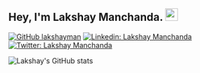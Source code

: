 ## Hey, I'm Lakshay Manchanda. <img src="https://media.giphy.com/media/hvRJCLFzcasrR4ia7z/giphy.gif" width="25px">
[![GitHub lakshayman](https://img.shields.io/github/followers/lakshayman?label=follow&style=social)](https://github.com/lakshayman)
[![Linkedin: Lakshay Manchanda](https://img.shields.io/badge/-Lakshay%20Manchanda-blue?style=flat-square&logo=Linkedin&logoColor=white&link=https://www.linkedin.com/in/lakshayman/)](https://www.linkedin.com/in/lakshayman/)
[![Twitter: Lakshay Manchanda](https://img.shields.io/twitter/follow/lakshayman2000?style=social)](https://twitter.com/lakshayman2000)
<!-- - 👋 Hi, I’m Lakshay Manchanda(@lakshayman)
- 👀 I’m interested in learning different frameworks of JavaScript
- 🌱 I’m currently learning ReactJS, MERN stack, NextJS, EmberJs, Typescript, etc.
- 💞️ I’m looking to collaborate on WebDev Projects
- 📫 You can reach me through E-Mail its lakshaymanchanda73@gmail.com -->

![Lakshay's GitHub stats](https://github-readme-stats.vercel.app/api?username=lakshayman&show_icons=true&theme=calm)

<!---
lakshayman/lakshayman is a ✨ special ✨ repository because its `README.md` (this file) appears on your GitHub profile.
You can click the Preview link to take a look at your changes.
--->
